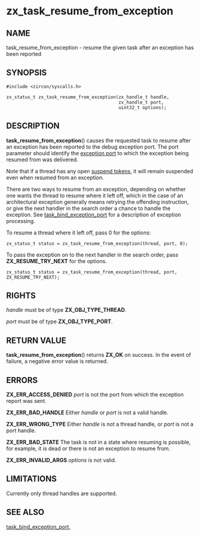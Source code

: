 # zx_task_resume_from_exception

## NAME

<!-- Updated by scripts/update-docs-from-abigen, do not edit this section manually. -->

task_resume_from_exception - resume the given task after an exception has been reported

## SYNOPSIS

<!-- Updated by scripts/update-docs-from-abigen, do not edit this section manually. -->

```
#include <zircon/syscalls.h>

zx_status_t zx_task_resume_from_exception(zx_handle_t handle,
                                          zx_handle_t port,
                                          uint32_t options);
```

## DESCRIPTION

**task_resume_from_exception**() causes the requested task to resume after an
exception has been reported to the debug exception port. The port parameter
should identify the [exception port](task_bind_exception_port.md) to which the
exception being resumed from was delivered.

Note that if a thread has any open [suspend tokens](task_suspend_token.md), it
will remain suspended even when resumed from an exception.

There are two ways to resume from an exception, depending on whether
one wants the thread to resume where it left off, which in the case
of an architectural exception generally means retrying the offending
instruction, or give the next handler in the search order a chance
to handle the exception.
See [task_bind_exception_port](task_bind_exception_port.md)
for a description of exception processing.

To resume a thread where it left off, pass 0 for the options:

```
zx_status_t status = zx_task_resume_from_exception(thread, port, 0);
```

To pass the exception on to the next handler in the search order,
pass **ZX_RESUME_TRY_NEXT** for the options.

```
zx_status_t status = zx_task_resume_from_exception(thread, port, ZX_RESUME_TRY_NEXT);
```

## RIGHTS

<!-- Updated by scripts/update-docs-from-abigen, do not edit this section manually. -->

*handle* must be of type **ZX_OBJ_TYPE_THREAD**.

*port* must be of type **ZX_OBJ_TYPE_PORT**.

## RETURN VALUE

**task_resume_from_exception**() returns **ZX_OK** on success.
In the event of failure, a negative error value is returned.

## ERRORS

**ZX_ERR_ACCESS_DENIED** *port* is not the port from which the exception
report was sent.

**ZX_ERR_BAD_HANDLE** Either *handle* or *port* is not a valid handle.

**ZX_ERR_WRONG_TYPE** Either *handle* is not a thread handle,
or *port* is not a port handle.

**ZX_ERR_BAD_STATE**  The task is not in a state where resuming is possible,
for example, it is dead or there is not an exception to resume from.

**ZX_ERR_INVALID_ARGS** *options* is not valid.

## LIMITATIONS

Currently only thread handles are supported.

## SEE ALSO

[task_bind_exception_port](task_bind_exception_port.md),
